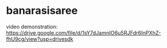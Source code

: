 # banarasisaree

video demonstration: 
https://drive.google.com/file/d/1sY7dJamnIO6u5RJFdr6InPXhZ-fhU9cg/view?usp=drivesdk
